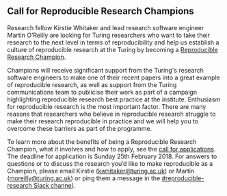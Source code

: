 ## Call for Reproducible Research Champions

Research fellow Kirstie Whitaker and lead research software engineer Martin O’Reilly are looking for Turing researchers who want to take their research to the next level in terms of reproducibility and help us establish a culture of reproducible research at the Turing by becoming a [Reproducible Research Champion](https://github.com/alan-turing-institute/ReproducibleResearchResources/blob/master/champions/call-for-champions.md).

Champions will receive significant support from the Turing's research software engineers to make one of their recent papers into a great example of reproducible research, as well as support from the Turing communications team to publicise their work as part of a campaign highlighting reproducible research best practice at the institute. Enthusiasm for reproducible research is the most important factor. There are many reasons that researchers who believe in reproducible research struggle to make their research reproducible in practice and we will help you to overcome these barriers as part of the programme.

To learn more about the benefits of being a Reproducible Research Champion, what it involves and how to apply, see the [call for applications](https://github.com/alan-turing-institute/ReproducibleResearchResources/blob/master/champions/call-for-champions.md). The deadline for application is Sunday 25th February 2018. For answers to questions or to discuss the research you’d like to make reproducible as a Champion, please email Kirstie (kwhitaker@turing.ac.uk)
or Martin (moreilly@turing.ac.uk) or ping them a message in the
[#reproducible-research Slack channel](https://alan-turing-institute.slack.com/messages/C6XEYUQPR).
